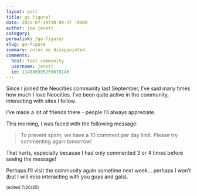 ```yaml
---
layout: post
title: go figure!
date: 2025-07-19T10:09:37 -0400
author: joe jenett
category: 
permalink: /go-figure/
slug: go-figure
summary: color me disappointed
comments:
  host: toot.community
  username: jenett
  id: 114880395259678146
---
```

Since I joined the Neocities community last September, I’ve said many times how much I love Neocities. I’ve been quite active in the community, interacting with sites I follow. 

I’ve made a lot of friends there - people I’ll always appreciate.

This morning, I was faced with the following message:
<blockquote>
<p>
To prevent spam, we have a 10 comment per day limit. Please try commenting again tomorrow! 
</p>
</blockquote>
That hurts, especially because I had only commented 3 or 4 times before seeing the message!

Perhaps I’ll visit the community again sometime next week... perhaps I won’t (but I will miss interacting with you guys and gals).

<small>(edited 7/20/25)</small>




<a href="https://brid.gy/publish/mastodon"></a>